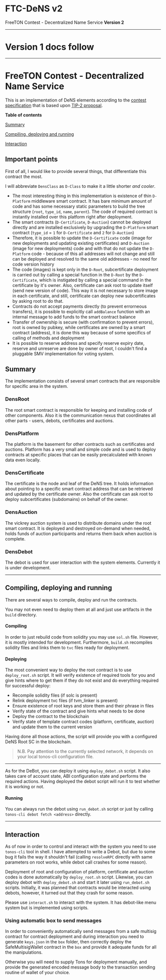 # FTC-DeNS v2
FreeTON Contest - Decentralized Name Service **Version 2**

---

# Version 1 docs follow

---

# FreeTON Contest - Decentralized Name Service
This is an implementation of DeNS elements according to the [contest specification](https://devex.gov.freeton.org/proposal?proposalAddress=0:6f72de4f9e5e04c949d048716e43cc9b6b33f1236dc7ffd3245c676925ce2a07) that is based upon [TIP-2 proposal](https://forum.freeton.org/t/tip-2-decentralized-certificates-decert/7800).

**Table of contents**

[Summary](#summary)

[Compiling, deploying and running](#compiling-deploying-and-running)

[Interaction](#interaction)

## Important points

First of all, I would like to provide several things, that differentiate this contract the most.

I will abbreviate `DensClass` as `D-Class` to make it a little shorter *and cooler*.

* The most interesting thing in this implementation is existence of thin `D-Platform` middleware smart contract. It has bare minimum amount of code and has some necessary static parameters to build the tree structure (`root`, `type_id`, `name`, `parent`). The code of required contract is instantly installed over this platform right after deployment.
* The smart contracts (`D-Certificate`, `D-Auction`) cannot be deployed directly and are installed exclusively by upgrading the `D-Platform` smart contract (`type_id` = `1` for `D-Certificate` and `2` for `D-Auction`)
* Therefore, it is possible to update the `D-Certificate` code (image for new deployments and updating existing certificates) and `D-Auction` (image for new deployments) code and with that do not update the `D-Platform` code - because of this all addresses will not change and still can be deployed and resolved to the same old addresses - no need for code version history
* The code (images) is kept only in the `D-Root`, subcertificate deployment is carried out by calling a special function in the `D-Root` by the `D-Certificate`, which is instigated by calling a special command in the certificate by it's owner. Also, certificate can ask root to update itself (send new version of code). This way it is not necessary to store image in each certificate, and still, certificate can deploy new subcertificates by asking root to do that.
* Contracts do not accept payments directly (to prevent errorneous transfers), it is possible to explicitly call `addBalance` function with an internal message to add funds to the smart contract balance
* Transfer of ownership is secure (with confirmation to prevent errors), root is owned by pubkey, while certificates are owned by a smart contract (address), it is done this way because of some specifics of calling of methods and deployment
* It is possible to reserve address and specify reserve expiry date, reserve and unreserve are done by owner of root, I couldn't find a pluggable SMV implementation for voting system.

## Summary

The implementation consists of several smart contracts that are responsible for specific area in the system.

### DensRoot

The root smart contract is responsible for keeping and installing code of other components. Also it is the communication nexus that coordinates all other parts - users, debots, certificates and auctions.

### DensPlatform

The platform is the basement for other contracts such as certificates and auctions. Platform has a very small and simple code and is used to deploy contracts at specific places that can be easily precalculated with known data even locally.

### DensCertificate

The certificate is the node and leaf of the DeNS tree. It holds information about pointing to a specific smart contract address that can be retrieved and updated by the certificate owner. Also the certificate can ask root to deploy subcertificates (subdomains) on behalf of the owner.

### DensAuction

The vickrey auction system is used to distribute domains under the root smart contract. It is deployed and destroyed on-demand when needed, holds funds of auction participants and returns them back when auction is complete.

### DensDebot

The debot is used for user interaction with the system elements. Currently it is under development.

---

## Compiling, deploying and running

There are several ways to compile, deploy and run the contracts.

You may not even need to deploy them at all and just use artifacts in the `build` directory.

#### Compiling

In order to just rebuild code from solidity you may use `sol.sh` file. However, it is mostly intended for development. Furthermore, `build.sh` recompiles solidity files and links them to `tvc` files ready for deployment.

#### Deploying

The most convenient way to deploy the root contract is to use `deploy_root.sh` script. It will verify existence of required tools for you and give hints where to get them if they do not exist and do everything required for successful deploy:

* Recompile solidity files (if solc is present)
* Relink deployment tvc files (if tvm_linker is present)
* Ensure existence of root keys and store them and their phrase in files
* Verify state of the contract and give hints what needs to be done
* Deploy the contract to the blockchain
* Verify state of template contract codes (platform, certificate, auction) and update them to the current version

Having done all those actions, the script will provide you with a configured DeNS Root SC in the blockchain.

> N.B. Pay attention to the currently selected network, it depends on your local tonos-cli configuration file.

---

As for the DeBot, you can deploy it using `deploy_debot.sh` script. It also takes care of account state, ABI configuration state and performs the required actions. Having deployed the debot script will run it to test whether it is working or not.

#### Running

You can always run the debot using `run_debot.sh` script or just by calling `tonos-cli debot fetch <address>` directly.

---

## Interaction

As of now in order to control and interact with the system you need to use `tonos-cli` tool in shell. I have attempted to write a Debot, but due to some bug it fails the way it shouldn't fail (calling `resolveRPC` directly with same parameters on root works, while debot call crashes for some reason).

Deployment of root and configuration of platform, certificate and auction codes is done automatically by `deploy_root.sh` script. Likewise, you can deploy debot with `deploy_debot.sh` and start it later using `run_debot.sh` scripts. Initially, it was planned that contracts would be interacted using debots, however, it turned out that they crash for some reason.

Please use `interact.sh` to interact with the system. It has debot-like menu system but is implemented using scripts.

### Using automatic box to send messages

In order to conveniently automatically send messages from a safe multisig contract for contract deployment and during interaction you need to generate `keys.json` in the `box` folder, then correctly deploy the SafeMultisigWallet contract in the `box` and provide it adequate funds for all the manipulations.

Otherwise you will need to supply Tons for deployment manually, and provide the generated encoded message body to the transaction sending routine of wallet of your choice.
